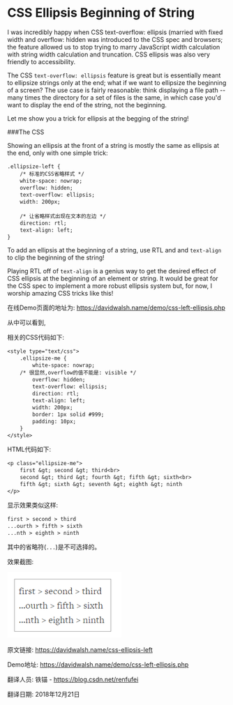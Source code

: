 # CSS Ellipsis Beginning of String

I was incredibly happy when CSS text-overflow: ellipsis (married with fixed width and overflow: hidden was introduced to the CSS spec and browsers; the feature allowed us to stop trying to marry JavaScript width calculation with string width calculation and truncation.  CSS ellipsis was also very friendly to accessibility.

The CSS `text-overflow: ellipsis` feature is great but is essentially meant to ellipsize strings only at the end; what if we want to ellipsize the beginning of a screen?  The use case is fairly reasonable: think displaying a file path -- many times the directory for a set of files is the same, in which case you'd want to display the end of the string, not the beginning.

Let me show you a trick for ellipsis at the begging of the string!

###The CSS

Showing an ellipsis at the front of a string is mostly the same as ellipsis at the end, only with one simple trick:

```
.ellipsize-left {
    /* 标准的CSS省略样式 */
    white-space: nowrap;                   
    overflow: hidden;
    text-overflow: ellipsis;  
    width: 200px;
    
    /* 让省略样式出现在文本的左边 */
    direction: rtl;
    text-align: left;
}
```

To add an ellipsis at the beginning of a string, use RTL and and `text-align` to clip the beginning of the string!

Playing RTL off of `text-align` is a genius way to get the desired effect of CSS ellipsis at the beginning of an element or string.  It would be great for the CSS spec to implement a more robust ellipsis system but, for now, I worship amazing CSS tricks like this!


在线Demo页面的地址为: <https://davidwalsh.name/demo/css-left-ellipsis.php>

从中可以看到,

相关的CSS代码如下:

```
<style type="text/css">
    .ellipsize-me {
        white-space: nowrap;                   
	/* 很显然,overflow的值不能是: visible */  
        overflow: hidden; 
        text-overflow: ellipsis;  
        direction: rtl;
        text-align: left;
        width: 200px;
        border: 1px solid #999;
        padding: 10px;
    }
</style>
```



HTML代码如下:

```
<p class="ellipsize-me">
    first &gt; second &gt; third<br>
    second &gt; third &gt; fourth &gt; fifth &gt; sixth<br>
    fifth &gt; sixth &gt; seventh &gt; eighth &gt; ninth
</p>
```

显示效果类似这样:


```
first > second > third
...ourth > fifth > sixth
...nth > eighth > ninth
```

其中的省略符(`...`)是不可选择的。

效果截图:

![#pic_center](43_01_ellipsis.png)






原文链接: <https://davidwalsh.name/css-ellipsis-left>

Demo地址: <https://davidwalsh.name/demo/css-left-ellipsis.php>


翻译人员: 铁锚 - <https://blog.csdn.net/renfufei>

翻译日期: 2018年12月21日


